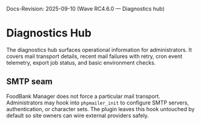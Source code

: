 Docs-Revision: 2025-09-10 (Wave RC4.6.0 — Diagnostics hub)
# Diagnostics Hub

The diagnostics hub surfaces operational information for administrators. It
covers mail transport details, recent mail failures with retry, cron event
telemetry, export job status, and basic environment checks.

## SMTP seam

FoodBank Manager does not force a particular mail transport. Administrators may
hook into `phpmailer_init` to configure SMTP servers, authentication, or
character sets. The plugin leaves this hook untouched by default so site owners
can wire external providers safely.
